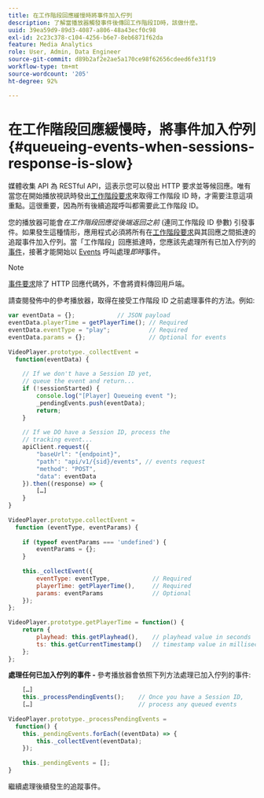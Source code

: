```yaml
---
title: 在工作階段回應緩慢時將事件加入佇列
description: 了解當播放器觸發事件後傳回工作階段ID時，該做什麼。
uuid: 39ea59d9-89d3-4087-a806-48a43ecf0c98
exl-id: 2c23c378-c104-4256-b6e7-8eb6871f62da
feature: Media Analytics
role: User, Admin, Data Engineer
source-git-commit: d89b2af2e2ae5a170ce98f62656cdeed6fe31f19
workflow-type: tm+mt
source-wordcount: '205'
ht-degree: 92%

---
```


# 在工作階段回應緩慢時，將事件加入佇列{#queueing-events-when-sessions-response-is-slow}

媒體收集 API 為 RESTful API，這表示您可以發出 HTTP 要求並等候回應。唯有當您在開始播放視訊時發出[工作階段要求](/help/media-collection-api/mc-api-ref/mc-api-sessions-req.md)來取得工作階段 ID 時，才需要注意這項重點。這很重要，因為所有後續追蹤呼叫都需要此工作階段 ID。

您的播放器可能會&#x200B;_在工作階段回應從後端返回之前_ (連同工作階段 ID 參數) 引發事件。如果發生這種情形，應用程式必須將所有在[工作階段要求](/help/media-collection-api/mc-api-ref/mc-api-sessions-req.md)與其回應之間抵達的追蹤事件加入佇列。當「工作階段」回應抵達時，您應該先處理所有已加入佇列的[事件](/help/media-collection-api/mc-api-ref/mc-api-events-req.md)，接著才能開始以 [Events](/help/media-collection-api/mc-api-ref/mc-api-events-req.md) 呼叫處理&#x200B;_即時_&#x200B;事件。

>[!NOTE]
>
>[事件要求](/help/media-collection-api/mc-api-ref/mc-api-events-req.md)除了 HTTP 回應代碼外，不會將資料傳回用戶端。

請查閱發佈中的參考播放器，取得在接受工作階段 ID 之前處理事件的方法。例如:

```js
var eventData = {};            // JSON payload 
eventData.playerTime = getPlayerTime(); // Required 
eventData.eventType = "play";           // Required 
eventData.params = {};                  // Optional for events 
 
VideoPlayer.prototype._collectEvent =  
  function(eventData) { 
 
    // If we don't have a Session ID yet,  
    // queue the event and return... 
    if (!sessionStarted) { 
        console.log("[Player] Queueing event "); 
        _pendingEvents.push(eventData); 
        return; 
    } 
 
    // If we DO have a Session ID, process the 
    // tracking event...     
    apiClient.request({ 
        "baseUrl": "{endpoint}", 
        "path": "api/v1/{sid}/events", // events request 
        "method": "POST", 
        "data": eventData 
    }).then((response) => {   
        […] 
    } 
} 
 
VideoPlayer.prototype.collectEvent =  
  function (eventType, eventParams) { 
         
    if (typeof eventParams === 'undefined') {   
        eventParams = {}; 
    } 
 
    this._collectEvent({                   
        eventType: eventType,            // Required 
        playerTime: getPlayerTime(),     // Required 
        params: eventParams              // Optional  
    });                                    
}; 
 
VideoPlayer.prototype.getPlayerTime = function() { 
    return { 
        playhead: this.getPlayhead(),    // playhead value in seconds 
        ts: this.getCurrentTimestamp()   // timestamp value in milliseconds 
    }; 
};
```

**處理任何已加入佇列的事件 -** 參考播放器會依照下列方法處理已加入佇列的事件:

```js
    […] 
    this._processPendingEvents();    // Once you have a Session ID, 
    […]                              // process any queued events 
 
VideoPlayer.prototype._processPendingEvents =  
  function() { 
    this._pendingEvents.forEach((eventData) => { 
        this._collectEvent(eventData); 
    }); 
 
    this._pendingEvents = []; 
}
```

繼續處理後續發生的追蹤事件。
